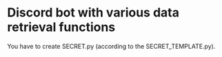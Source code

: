 # Discord bot with various data retrieval functions

You have to create SECRET.py (according to the SECRET_TEMPLATE.py).
